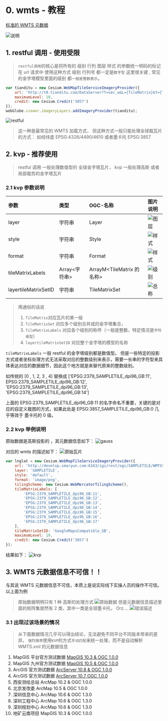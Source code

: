 # 0. wmts - 教程

[标准的 WMTS 元数据](http://develop.smaryun.com:6163/igs/rest/ogc/SAMPLETILE/WMTSServer)

![说明](./static/modules/cesium/fqa/ogc/wmts/gettile.png)

## 1. restful 调用 - 使用受限

> `restful调用`的核心是将所有的 级别 行列 图层 样式 的参数统一明码的标记在 url 请求中
> 使用这种方式 级别 行列号 都一定是`数字型` 这里很关键 , 常见的金字塔模型里面的级别 都`一般是整数表示`。

```js
var tianditu = new Cesium.WebMapTileServiceImageryProvider({
    url: 'http://t0.tianditu.com/DataServer?T=vec_w&L={TileMatrix}&Y={TileRow}&X={TileCol}&tk=9c157e9585486c02edf817d2ecbc7752',
    maximumLevel: 19,
    credit: new Cesium.Credit('3857')
});
webGlobe.viewer.imageryLayers.addImageryProvider(tianditu);
```

![restful](./static/modules/cesium/fqa/ogc/wmts/restful.png)

> 这一种是最常见的 WMTS 加载方式， 但这种方式一般只能处理全球裁瓦片的方式： 如经纬度 EPSG:4326/4490/4610 或者墨卡托 EPSG:3857

## 2. kvp - 推荐使用

> restful 调用 一般处理数值型的 全球金字塔瓦片， kvp 一般处理高斯 或者 局部裁剪的金字塔瓦片

### 2.1 kvp 参数说明

| 参数                 | 类型          | OGC-名称                  | 图片说明                                                             |
| :------------------- | :------------ | :------------------------ | :------------------------------------------------------------------- |
| layer                | 字符串        | Layer                     | ![图层](./static/modules/cesium/fqa/ogc/wmts/layer.png)              |
| style                | 字符串        | Style                     | ![样式](./static/modules/cesium/fqa/ogc/wmts/style-type.png)         |
| format               | 字符串        | Format                    | ![样式](./static/modules/cesium/fqa/ogc/wmts/wmts-format.png)        |
| tileMatrixLabels     | Array<字符串> | ArrayM<TileMatrix 的名称> | ![级别](./static/modules/cesium/fqa/ogc/wmts/tilematrixset.png)      |
| layertileMatrixSetID | 字符串        | TileMatrixSet             | ![总称](./static/modules/cesium/fqa/ogc/wmts/tilematrixset-name.png) |

> 用通俗的话说
>
> 1. `TileMatrix`对应瓦片的某一级
> 1. `TileMatrixSet` 对应多个级别合并成的金字塔集合，
> 1. `TileMatrixLabels` 对应各个级别的称呼（一般是整数，特定情况是`字符串型`）
> 1. `layertileMatrixSetID` 对应整个金字塔的模型的名称

`tileMatrixLabels` 一般 restful 的金字塔级别都是数值型。 但是一些特定的投影方式或者坐标处理方式无法采取对应的整数级别来表示，需要一长串的字符型来具体表达对应的数据细节，因此这个地方就是来替代原来的整数级别。

如传统的 [0 , 1, 2, 3 , 4] 替换成 ['EPSG:2379_SAMPLETILE_dpi96_GB:11', EPSG:2379_SAMPLETILE_dpi96_GB:12', 'EPSG:2379_SAMPLETILE_dpi96_GB:13', 'EPSG:2379_SAMPLETILE_dpi96_GB:14']

上面的 EPSG:2379_SAMPLETILE_dpi96_GB:11 的名字命名不重要，关键的是对应的自定义裁图的方式，如果此处是 EPSG:3857_SAMPLETILE_dpi96_GB:0 几乎等效于 墨卡托的 0 级。

### 2.2 kvp 举例说明

原始数据是高斯投影的 ，其元数据信息如下：
![gauss](./static/modules/cesium/fqa/ogc/wmts/2397.png)

对应的 wmts 的描述如下：
![原始瓦片](./static/modules/cesium/fqa/ogc/wmts/origin-data.png)

```js
var lnglat = new Cesium.WebMapTileServiceImageryProvider({
    url: 'http://develop.smaryun.com:6163/igs/rest/ogc/SAMPLETILE/WMTSServer',
    layer: 'SAMPLETILE',
    style: 'default',
    format: 'image/png',
    tilingScheme: new Cesium.WebMercatorTilingScheme(),
    tileMatrixLabels: [
        'EPSG:2379_SAMPLETILE_dpi96_GB:11',
        'EPSG:2379_SAMPLETILE_dpi96_GB:12',
        'EPSG:2379_SAMPLETILE_dpi96_GB:13',
        'EPSG:2379_SAMPLETILE_dpi96_GB:14',
        'EPSG:2379_SAMPLETILE_dpi96_GB:15',
        'EPSG:2379_SAMPLETILE_dpi96_GB:16',
        'EPSG:2379_SAMPLETILE_dpi96_GB:17'
    ],
    tileMatrixSetID: 'GoogleMapsCompatible_GB',
    maximumLevel: 19,
    credit: new Cesium.Credit('3857')
});
```

结果如下：
![kvp](./static/modules/cesium/fqa/ogc/wmts/wmts-kvp.png)

## 3. WMTS 元数据信息不可信！！

与其说 WMTS 元数据信息不可信，本质上是说实际线下实操人员的操作不可信。以上面为例

> 原始数据明明只有 1 种 高斯的处理方式
> ![原始数据](./static/modules/cesium/fqa/ogc/wmts/origin-data.png)
> 但是元数据信息描述里面的矩阵集居然有 2 类，其中一类是全球墨卡托， Orz....
> ![错误描述](./static/modules/cesium/fqa/ogc/wmts/error-info.png)

### 3.1 出现过该场景的情况

> 从下面数据情况几乎可以得出结论，无法避免不同平台不同版本带来的差异， `强烈推荐`使用`KVP`的方式`手动匹配`来统一处理，而不是自动解析 WMTS.xml 的元数据信息

1. MapGIS 平台官方测试数据 [MapGIS 10.3 & OGC 1.0.0](http://develop.smaryun.com:6163/igs/rest/ogc/SAMPLETILE/WMTSServer)
1. MapGIS 九州官方测试数据 [MapGIS 10.5 & OGC 1.0.0]()
1. ArcGIS 官方测试数据 [ArcServer 10.8 & OGC 1.0.0](https://gibs.earthdata.nasa.gov/wmts/epsg4326/best/1.0.0/WMTSCapabilities.xml)
1. ArcGIS 官方测试数据 [ArcServer 10.7 OGC 1.0.0](http://219.142.81.85/arcgis/rest/services/10wanZH/MapServer/WMTS/1.0.0/WMTSCapabilities.xml)
1. 西安测绘总站 ArcMap 10.2 & OGC 1.0.0
1. 北京发改委 ArcMap 10.5 & OGC 1.0.0
1. 深圳信息中心 ArcMap 10.6 & OGC 1.3.0
1. 深圳工程中心 ArcMap 10.6 & OGC 1.3.0
1. 深圳规划中心 ArcMap 10.6 & OGC 1.3.0
1. 地矿云南项目 MapGIS 10.3 & OGC 1.0.0
